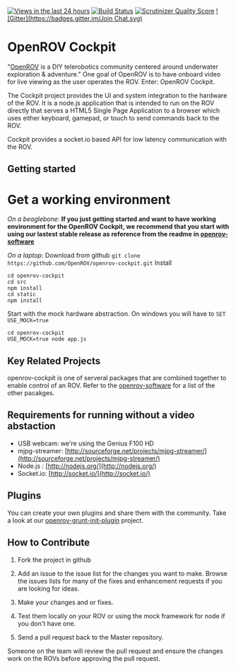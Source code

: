 [![Views in the last 24 hours](https://sourcegraph.com/api/repos/github.com/OpenROV/openrov-cockpit/counters/views-24h.png)](https://sourcegraph.com/github.com/OpenROV/openrov-cockpit)
[![Build Status](https://secure.travis-ci.org/OpenROV/openrov-cockpit.png?branch=master)](http://travis-ci.org/OpenROV/openrov-cockpit)
[![Scrutinizer Quality Score](https://scrutinizer-ci.com/g/OpenROV/openrov-cockpit/badges/quality-score.png?s=c24130cbf17aaa23f2680e3b45a0ec675ef2037f)](https://scrutinizer-ci.com/g/OpenROV/openrov-cockpit/)
[![Gitter](https://badges.gitter.im/Join Chat.svg)](https://gitter.im/OpenROV/discuss?utm_source=badge&utm_medium=badge&utm_campaign=pr-badge&utm_content=badge)

OpenROV Cockpit
================

"[OpenROV](http://openrov.com/) is a DIY telerobotics community centered around underwater exploration & adventure."  One goal of OpenROV is to have onboard video for live viewing as the user operates the ROV.  Enter: OpenROV Cockpit.

The Cockpit project provides the UI and system integration to the hardware of the ROV.  It is a node.js application that is intended to run on the ROV directly that serves a HTML5 Single Page Application to a browser which uses either keyboard, gamepad, or touch to send commands back to the ROV.  

Cockpit provides a socket.io based API for low latency communication with the ROV.

Getting started
---------------

Get a working environment
=========================

*On a beaglebone:*
**If you just getting started and want to have working environment for the OpenROV Cockpit, we recommend that you start with using our lastest stable release as reference from the readme in [openrov-software](https://github.com/OpenROV/openrov-software)**

*On a laptop:*
Download from github
`git clone https://github.com/OpenROV/openrov-cockpit.git`
Install
```
cd openrov-cockpit
cd src
npm install
cd static
npm install
```
Start with the mock hardware abstraction. On windows you will have to `SET USE_MOCK=true`
```
cd openrov-cockpit
USE_MOCK=true node app.js 
```

Key Related Projects
----------------

openrov-cockpit is one of serveral packages that are combined together to enable control of an ROV.  Refer to the [openrov-software](https://github.com/OpenROV/openrov-software) for a list of the other pacakges.

Requirements for running without a video abstaction
------------
- USB webcam:  we're using the Genius F100 HD
- mjpg-streamer:  [http://sourceforge.net/projects/mjpg-streamer/](http://sourceforge.net/projects/mjpg-streamer/)
- Node.js :  [http://nodejs.org/](http://nodejs.org/)
- Socket.io:  [http://socket.io/](http://socket.io/)

Plugins
------------
You can create your own plugins and share them with the community. Take a look at our [openrov-grunt-init-plugin](https://github.com/openrov/openrov-grunt-init-plugin) project.  

How to Contribute
------------

1) Fork the project in github

2) Add an issue to the issue list for the changes you want to make.  Browse the issues lists for many of the fixes and enhancement requests if you are looking for ideas.

3) Make your changes and or fixes.

4) Test them locally on your ROV or using the mock framework for node if you don't have one.

5) Send a pull request back to the Master repository.

Someone on the team will review the pull request and ensure the changes work on the ROVs before approving the pull request.